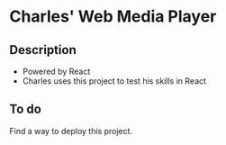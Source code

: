 # Charles' Web Media Player

## Description
* Powered by React
* Charles uses this project to test his skills in React

## To do
Find a way to deploy this project.